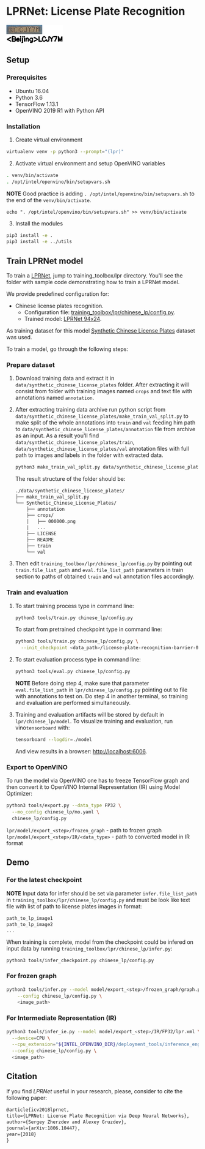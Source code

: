 # LPRNet: License Plate Recognition

![](./lpr.png)

## Setup

### Prerequisites

* Ubuntu 16.04
* Python 3.6
* TensorFlow 1.13.1
* OpenVINO 2019 R1 with Python API


### Installation

1. Create virtual environment
```bash
virtualenv venv -p python3 --prompt="(lpr)"
```

2. Activate virtual environment and setup OpenVINO variables
```bash
. venv/bin/activate
. /opt/intel/openvino/bin/setupvars.sh
```
**NOTE** Good practice is adding `. /opt/intel/openvino/bin/setupvars.sh` to the end of the `venv/bin/activate`.
```
echo ". /opt/intel/openvino/bin/setupvars.sh" >> venv/bin/activate
```

3. Install the modules
```bash
pip3 install -e .
pip3 install -e ../utils
```


## Train LPRNet model

To train a [LPRNet](https://arxiv.org/abs/1806.10447), jump to
training_toolbox/lpr directory. You'll see the folder with sample code
demonstrating how to train a LPRNet model.

We provide predefined configuration for:
* Chinese license plates recognition.
  - Configuration file: [training_toolbox/lpr/chinese_lp/config.py](chinese_lp/config.py).
  - Trained model: [LPRNet 94x24](https://download.01.org/opencv/openvino_training_extensions/models/license_plate_recognition/license-plate-recognition-barrier-0007.tar.gz).

As training dataset for this model [Synthetic Chinese License Plates](https://download.01.org/opencv/openvino_training_extensions/datasets/license_plate_recognition/Synthetic_Chinese_License_Plates.tar.gz) dataset was used.

To train a model, go through the following steps:


### Prepare dataset

1. Download training data and extract it in `data/synthetic_chinese_license_plates` folder. After extracting it will
    consist from folder with training images named `crops` and text file with annotations named `annotation`.

2. After extracting training data archive run python script from
    `data/synthetic_chinese_license_plates/make_train_val_split.py` to make split of
    the whole annotations into `train` and `val` feeding him path to `data/synthetic_chinese_license_plates/annotation`
    file from archive as an input. As a result you'll find `data/synthetic_chinese_license_plates/train`,
    `data/synthetic_chinese_license_plates/val` annotation files with full path to images and labels in the folder
    with extracted data.

    ```bash
    python3 make_train_val_split.py data/synthetic_chinese_license_plates/annotation
    ```

    The result structure of the folder should be:
    ```
    ./data/synthetic_chinese_license_plates/
    ├── make_train_val_split.py
    └── Synthetic_Chinese_License_Plates/
        ├── annotation
        ├── crops/
        │   ├── 000000.png
        |   ...
        ├── LICENSE
        ├── README
        ├── train
        └── val
    ```

3. Then edit `training_toolbox/lpr/chinese_lp/config.py` by pointing out
    `train.file_list_path` and `eval.file_list_path`
    parameters in train section to paths of obtained `train` and `val`
    annotation files accordingly.


### Train and evaluation

1. To start training process type in command line:
    ```bash
    python3 tools/train.py chinese_lp/config.py
    ```

    To start from pretrained checkpoint type in command line:
    ```bash
    python3 tools/train.py chinese_lp/config.py \
      --init_checkpoint <data_path>/license-plate-recognition-barrier-0007/model.ckpt
    ```

2. To start evaluation process type in command line:
    ```bash
    python3 tools/eval.py chinese_lp/config.py
    ```

    **NOTE** Before doing step 4, make sure that parameter `eval.file_list_path` in
    `lpr/chinese_lp/config.py` pointing out to file with
    annotations to test on. Do step 4 in another terminal, so training and
    evaluation are performed simultaneously.


3. Training and evaluation artifacts will be stored by default in `lpr/chinese_lp/model`.
   To visualize training and evaluation, run vino`tensorboard` with:

    ```bash
    tensorboard --logdir=./model
    ```

    And view results in a browser: [http://localhost:6006](http://localhost:6006).


### Export to OpenVINO

To run the model via OpenVINO one has to freeze TensorFlow graph and
then convert it to OpenVINO Internal Representation (IR) using Model Optimizer:

```Bash
python3 tools/export.py --data_type FP32 \
  --mo_config chinese_lp/mo.yaml \
  chinese_lp/config.py
```

`lpr/model/export_<step>/frozen_graph` - path to frozen graph
`lpr/model/export_<step>/IR/<data_type>` - path to converted model in IR format

## Demo

### For the latest checkpoint

**NOTE** Input data for infer should be set via parameter `infer.file_list_path` in
`training_toolbox/lpr/chinese_lp/config.py` and must be look like text file
with list of path to license plates images in format:
```
path_to_lp_image1
path_to_lp_image2
...
```

When training is complete, model from the checkpoint could be infered on
input data by running `training_toolbox/lpr/chinese_lp/infer.py`:

```Bash
python3 tools/infer_checkpoint.py chinese_lp/config.py
```

### For frozen graph
```Bash
python3 tools/infer.py --model model/export_<step>/frozen_graph/graph.pb.frozen \
    --config chinese_lp/config.py \
    <image_path>
```

### For Intermediate Representation (IR)
```Bash
python3 tools/infer_ie.py --model model/export_<step>/IR/FP32/lpr.xml \
  --device=CPU \
  --cpu_extension="${INTEL_OPENVINO_DIR}/deployment_tools/inference_engine/lib/intel64/libcpu_extension_avx2.so" \
  --config chinese_lp/config.py \
  <image_path>
```


## Citation

If you find *LPRNet* useful in your research, please, consider to cite the following paper:

```
@article{icv2018lprnet,
title={LPRNet: License Plate Recognition via Deep Neural Networks},
author={Sergey Zherzdev and Alexey Gruzdev},
journal={arXiv:1806.10447},
year={2018}
}
```
